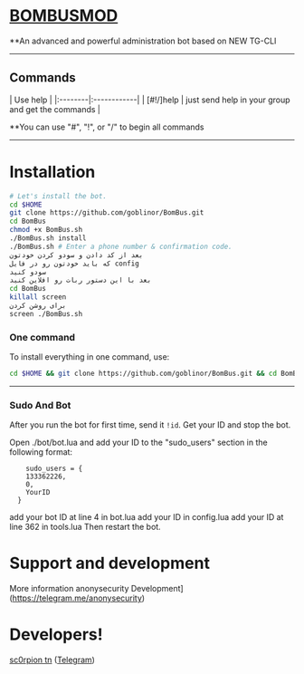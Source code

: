 # [BOMBUSMOD](https://telegram.me/AnonySECURITY)

**An advanced and powerful administration bot based on NEW TG-CLI


* * *

## Commands

| Use help |
|:--------|:------------|
| [#!/]help | just send help in your group and get the commands |

**You can use "#", "!", or "/" to begin all commands

* * *

# Installation

```sh
# Let's install the bot.
cd $HOME
git clone https://github.com/goblinor/BomBus.git
cd BomBus
chmod +x BomBus.sh
./BomBus.sh install
./BomBus.sh # Enter a phone number & confirmation code.
بعد از کد دادن و سودو کردن خودتون
که باید خودتون رو در فایل config
سودو کنید
بعد با این دستور ربات رو افلاین کنید
cd BomBus
killall screen
برای روشن کردن
screen ./BomBus.sh
```
### One command
To install everything in one command, use:
```sh
cd $HOME && git clone https://github.com/goblinor/BomBus.git && cd BomBus && chmod +x BomBus.sh && ./BomBus.sh install && ./BomBus.sh
```

* * *

### Sudo And Bot
After you run the bot for first time, send it `!id`. Get your ID and stop the bot.

Open ./bot/bot.lua and add your ID to the "sudo_users" section in the following format:
```
    sudo_users = {
    133362226,
    0,
    YourID
  }
```
add your bot ID at line 4 in bot.lua
add your ID in config.lua
add your ID at line 362 in tools.lua
Then restart the bot.

# Support and development

More information anonysecurity Development](https://telegram.me/anonysecurity)

# Developers!

[sc0rpion tn](https://github.com/Goblinor) ([Telegram](https://telegram.me/sc0rpion))

